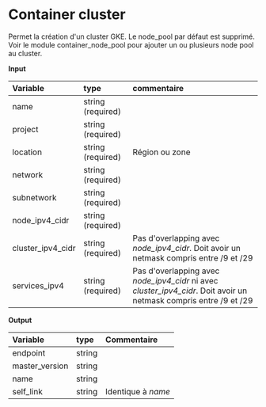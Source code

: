 **Container cluster**
===

Permet la création d'un cluster GKE. Le node_pool par défaut est supprimé. 
Voir le module container_node_pool pour ajouter un ou plusieurs node pool au cluster.

**Input**

|Variable|type|commentaire|
|:-------|:---|:----------------|
|name|string (required)| |
|project|string (required)| |
|location| string (required) |Région ou zone|
|network| string (required) | |
|subnetwork| string (required) | |
|node_ipv4_cidr| string (required) | |
|cluster_ipv4_cidr| string (required) | Pas d'overlapping avec _node_ipv4_cidr_. Doit avoir un netmask compris entre /9 et /29 |
|services_ipv4| string (required)|Pas d'overlapping avec _node_ipv4_cidr_ ni avec _cluster_ipv4_cidr_. Doit avoir un netmask compris entre /9 et /29|

**Output**

|Variable|type|Commentaire|
|:-------|:---|:-|
|endpoint|string||
|master_version|string||
|name|string||
|self_link|string|Identique à _name_|
